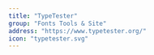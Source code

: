 ```yaml
---
title: "TypeTester"
group: "Fonts Tools & Site"
address: "https://www.typetester.org/"
icon: "typetester.svg"
---
```


